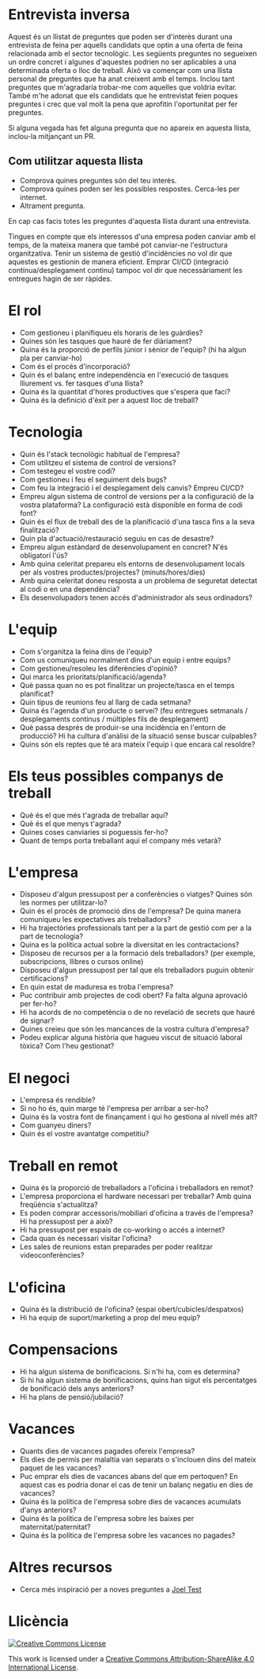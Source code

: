 # Entrevista inversa

Aquest és un llistat de preguntes que poden ser d'interès durant una entrevista de feina per aquells candidats que optin a una oferta de feina relacionada amb el sector tecnològic.
Les següents preguntes no segueixen un ordre concret i algunes d'aquestes podrien no ser aplicables a una determinada oferta o lloc de treball.
Això va començar com una llista personal de preguntes que ha anat creixent amb el temps. Inclou tant preguntes que m'agradaria trobar-me com aquelles que voldria evitar.
També m'he adonat que els candidats que he entrevistat feien poques preguntes i crec que val molt la pena que aprofitin l'oportunitat per fer preguntes.

Si alguna vegada has fet alguna pregunta que no apareix en aquesta llista, inclou-la mitjançant un PR.


## Com utilitzar aquesta llista

- Comprova quines preguntes són del teu interès.
- Comprova quines poden ser les possibles respostes. Cerca-les per internet.
- Altrament pregunta.

En cap cas facis totes les preguntes d'aquesta llista durant una entrevista.

Tingues en compte que els interessos d'una empresa poden canviar amb el temps, de la mateixa manera que també pot canviar-ne l'estructura organitzativa. Tenir un sistema de gestió d'incidències no vol dir que aquestes es gestionin de manera eficient. Emprar CI/CD (integració contínua/desplegament continu) tampoc vol dir que necessàriament les entregues hagin de ser ràpides.

# El rol

- Com gestioneu i planifiqueu els horaris de les guàrdies?
- Quines són les tasques que hauré de fer diàriament?
- Quina és la proporció de perfils júnior i sènior de l'equip? (hi ha algun pla per canviar-ho)
- Com és el procés d'incorporació?
- Quin és el balanç entre independència en l'execució de tasques lliurement vs. fer tasques d'una llista?
- Quina és la quantitat d'hores productives que s'espera que faci?
- Quina és la definició d'èxit per a aquest lloc de treball?

# Tecnologia

- Quin és l'stack tecnològic habitual de l'empresa?
- Com utilitzeu el sistema de control de versions?
- Com testegeu el vostre codi?
- Com gestioneu i feu el seguiment dels bugs?
- Com feu la integració i el desplegament dels canvis? Empreu CI/CD?
- Empreu algun sistema de control de versions per a la configuració de la vostra plataforma? La configuració està disponible en forma de codi font?
- Quin és el flux de treball des de la planificació d'una tasca fins a la seva finalització?
- Quin pla d'actuació/restauració seguiu en cas de desastre?
- Empreu algun estàndard de desenvolupament en concret? N'és obligatori l'ús?
- Amb quina celeritat prepareu els entorns de desenvolupament locals per als vostres productes/projectes? (minuts/hores/dies)
- Amb quina celeritat doneu resposta a un problema de seguretat detectat al codi o en una dependència?
- Els desenvolupadors tenen accés d'administrador als seus ordinadors?  

# L'equip

- Com s'organitza la feina dins de l'equip?
- Com us comuniqueu normalment dins d'un equip i entre equips?
- Com gestioneu/resoleu les diferències d'opinió?
- Qui marca les prioritats/planificació/agenda?
- Què passa quan no es pot finalitzar un projecte/tasca en el temps planificat?
- Quin tipus de reunions feu al llarg de cada setmana?
- Quina és l'agenda d'un producte o servei? (feu entregues setmanals / desplegaments continus / múltiples fils de desplegament)
- Què passa després de produir-se una incidència en l'entorn de producció? Hi ha cultura d'anàlisi de la situació sense buscar culpables?
- Quins són els reptes que té ara mateix l'equip i que encara cal resoldre?

# Els teus possibles companys de treball

- Què és el que més t'agrada de treballar aquí?
- Què és el que menys t'agrada?
- Quines coses canviaries si poguessis fer-ho?
- Quant de temps porta treballant aquí el company més vetarà?

# L'empresa

- Disposeu d'algun pressupost per a conferències o viatges? Quines són les normes per utilitzar-lo?
- Quin és el procés de promoció dins de l'empresa? De quina manera comuniqueu les expectatives als treballadors?
- Hi ha trajectòries professionals tant per a la part de gestió com per a la part de tecnologia?
- Quina es la política actual sobre la diversitat en les contractacions?
- Disposeu de recursos per a la formació dels treballadors? (per exemple, subscripcions, llibres o cursos online)
- Disposeu d'algun pressupost per tal que els treballadors puguin obtenir certificacions?
- En quin estat de maduresa es troba l'empresa?
- Puc contribuir amb projectes de codi obert? Fa falta alguna aprovació per fer-ho?
- Hi ha acords de no competència o de no revelació de secrets que hauré de signar?
- Quines creieu que són les mancances de la vostra cultura d'empresa?
- Podeu explicar alguna història que hagueu viscut de situació laboral tòxica? Com l'heu gestionat?

# El negoci

- L'empresa és rendible?
- Si no ho és, quin marge té l'empresa per arribar a ser-ho?
- Quina és la vostra font de finançament i qui ho gestiona al nivell més alt?
- Com guanyeu diners?
- Quin és el vostre avantatge competitiu?

# Treball en remot

- Quina és la proporció de treballadors a l'oficina i treballadors en remot?
- L'empresa proporciona el hardware necessari per treballar? Amb quina freqüència s'actualitza?
- Es poden comprar accessoris/mobiliari d'oficina a través de l'empresa? Hi ha pressupost per a això?
- Hi ha pressupost per espais de co-working o accés a internet?
- Cada quan és necessari visitar l'oficina?
- Les sales de reunions estan preparades per poder realitzar videoconferències?

# L'oficina

- Quina és la distribució de l'oficina? (espai obert/cubicles/despatxos)
- Hi ha equip de suport/marketing a prop del meu equip?

# Compensacions

- Hi ha algun sistema de bonificacions. Si n'hi ha, com es determina?
- Si hi ha algun sistema de bonificacions, quins han sigut els percentatges de bonificació dels anys anteriors?
- Hi ha plans de pensió/jubilació?

# Vacances

- Quants dies de vacances pagades ofereix l'empresa?
- Els dies de permís per malaltia van separats o s'inclouen dins del mateix paquet de les vacances?
- Puc emprar els dies de vacances abans del que em pertoquen? En aquest cas es podria donar el cas de tenir un balanç negatiu en dies de vacances?
- Quina és la política de l'empresa sobre dies de vacances acumulats d'anys anteriors?
- Quina és la política de l'empresa sobre les baixes per maternitat/paternitat?
- Quina és la política de l'empresa sobre les vacances no pagades?

# Altres recursos

- Cerca més inspiració per a noves preguntes a [Joel Test](https://www.joelonsoftware.com/2000/08/09/the-joel-test-12-steps-to-better-code/)

# Llicència

[![Creative Commons License](https://i.creativecommons.org/l/by-sa/4.0/88x31.png)](https://creativecommons.org/licenses/by-sa/4.0/)

This work is licensed under a [Creative Commons Attribution-ShareAlike 4.0 International License](https://creativecommons.org/licenses/by-sa/4.0/).

